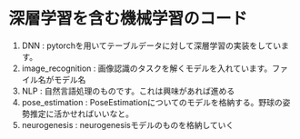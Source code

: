 # 深層学習を含む機械学習のコード

1. DNN : pytorchを用いてテーブルデータに対して深層学習の実装をしています。
1. image_recognition : 画像認識のタスクを解くモデルを入れています。ファイル名がモデル名
1. NLP : 自然言語処理のものです。これは興味があれば進める
1. pose_estimation : PoseEstimationについてのモデルを格納する。野球の姿勢推定に活かせればいいなと。
1. neurogenesis : neurogenesisモデルのものを格納していく

